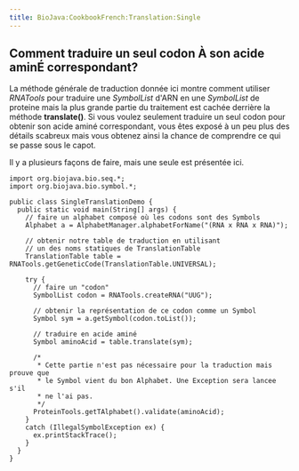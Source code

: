 ```yaml
---
title: BioJava:CookbookFrench:Translation:Single
---
```


Comment traduire un seul codon À son acide aminÉ correspondant?
---------------------------------------------------------------

La méthode générale de traduction donnée ici montre comment utiliser
*RNATools* pour traduire une *SymbolList* d'ARN en une *SymbolList* de
proteine mais la plus grande partie du traitement est cachée derrière la
méthode **translate()**. Si vous voulez seulement traduire un seul codon
pour obtenir son acide aminé correspondant, vous êtes exposé à un peu
plus des détails scabreux mais vous obtenez ainsi la chance de
comprendre ce qui se passe sous le capot.

Il y a plusieurs façons de faire, mais une seule est présentée ici.

    import org.biojava.bio.seq.*;
    import org.biojava.bio.symbol.*;

    public class SingleTranslationDemo {
      public static void main(String[] args) {
        // faire un alphabet composé où les codons sont des Symbols
        Alphabet a = AlphabetManager.alphabetForName("(RNA x RNA x RNA)");

        // obtenir notre table de traduction en utilisant 
        // un des noms statiques de TranslationTable
        TranslationTable table = RNATools.getGeneticCode(TranslationTable.UNIVERSAL);

        try {
          // faire un "codon"
          SymbolList codon = RNATools.createRNA("UUG");

          // obtenir la représentation de ce codon comme un Symbol
          Symbol sym = a.getSymbol(codon.toList());

          // traduire en acide aminé
          Symbol aminoAcid = table.translate(sym);

          /*
           * Cette partie n'est pas nécessaire pour la traduction mais prouve que 
           * le Symbol vient du bon Alphabet. Une Exception sera lancee s'il 
           * ne l'ai pas.
           */
          ProteinTools.getTAlphabet().validate(aminoAcid);
        }
        catch (IllegalSymbolException ex) {
          ex.printStackTrace();
        }
      }
    }
